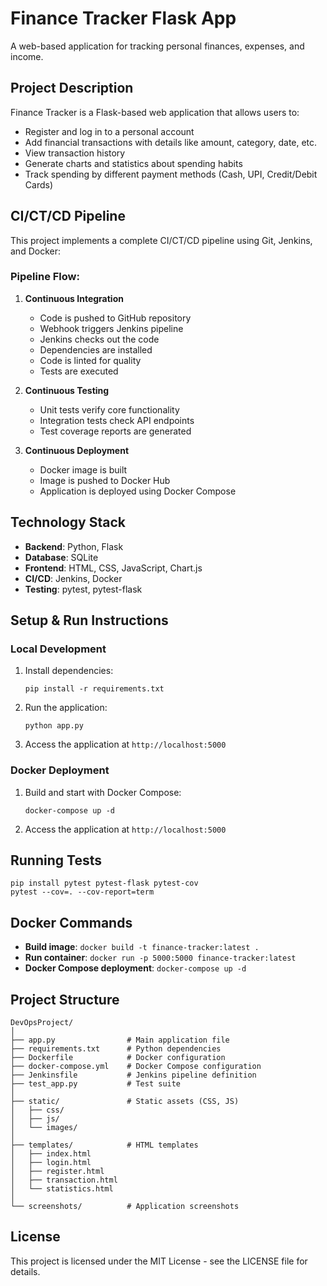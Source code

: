 # Finance Tracker Flask App

A web-based application for tracking personal finances, expenses, and income.

## Project Description

Finance Tracker is a Flask-based web application that allows users to:
- Register and log in to a personal account
- Add financial transactions with details like amount, category, date, etc.
- View transaction history
- Generate charts and statistics about spending habits
- Track spending by different payment methods (Cash, UPI, Credit/Debit Cards)

## CI/CT/CD Pipeline

This project implements a complete CI/CT/CD pipeline using Git, Jenkins, and Docker:

### Pipeline Flow:

1. **Continuous Integration**
   - Code is pushed to GitHub repository
   - Webhook triggers Jenkins pipeline
   - Jenkins checks out the code
   - Dependencies are installed
   - Code is linted for quality
   - Tests are executed

2. **Continuous Testing**
   - Unit tests verify core functionality
   - Integration tests check API endpoints
   - Test coverage reports are generated

3. **Continuous Deployment**
   - Docker image is built
   - Image is pushed to Docker Hub
   - Application is deployed using Docker Compose

## Technology Stack

- **Backend**: Python, Flask
- **Database**: SQLite
- **Frontend**: HTML, CSS, JavaScript, Chart.js
- **CI/CD**: Jenkins, Docker
- **Testing**: pytest, pytest-flask

## Setup & Run Instructions

### Local Development

1. Install dependencies:
   ```
   pip install -r requirements.txt
   ```

2. Run the application:
   ```
   python app.py
   ```

3. Access the application at `http://localhost:5000`

### Docker Deployment

1. Build and start with Docker Compose:
   ```
   docker-compose up -d
   ```

2. Access the application at `http://localhost:5000`

## Running Tests

```
pip install pytest pytest-flask pytest-cov
pytest --cov=. --cov-report=term
```

## Docker Commands

- **Build image**: `docker build -t finance-tracker:latest .`
- **Run container**: `docker run -p 5000:5000 finance-tracker:latest`
- **Docker Compose deployment**: `docker-compose up -d`

## Project Structure

```
DevOpsProject/
│
├── app.py                # Main application file
├── requirements.txt      # Python dependencies
├── Dockerfile            # Docker configuration
├── docker-compose.yml    # Docker Compose configuration
├── Jenkinsfile           # Jenkins pipeline definition
├── test_app.py           # Test suite
│
├── static/               # Static assets (CSS, JS)
│   ├── css/
│   ├── js/
│   └── images/
│
├── templates/            # HTML templates
│   ├── index.html
│   ├── login.html
│   ├── register.html
│   ├── transaction.html
│   └── statistics.html
│
└── screenshots/          # Application screenshots
```

## License

This project is licensed under the MIT License - see the LICENSE file for details.

